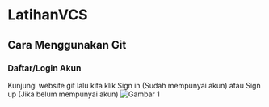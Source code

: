 # LatihanVCS
## Cara Menggunakan Git

### Daftar/Login Akun
Kunjungi website git lalu kita klik Sign in (Sudah mempunyai akun) atau Sign up (Jika belum mempunyai akun) 
![Gambar 1](screenshot/ss1.png)